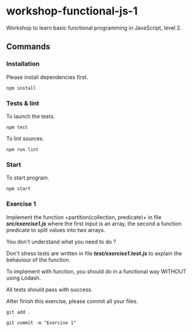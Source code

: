 # workshop-functional-js-1

Workshop to learn basic functional programming in JavaScript, level 2.

## Commands

### Installation

Please install dependencies first.

	npm install

### Tests & lint

To launch the tests.

	npm test

To lint sources.

	npm run lint

### Start

To start program.

	npm start

### Exercise 1

Implement the function +partition(collection, predicate)+ in file **_src/exercise1.js_** where the first input is an array, the second a function predicate to split values into two arrays.

You don't understand what you need to do ?

Don't stress tests are written in file **_test/exercise1.test.js_** to explain the behaviour of the function.

To implement with function, you should do in a functional way WITHOUT using Lodash.

All tests should pass with success.

After finish this exercise, please commit all your files.

	git add .

	git commit -m "Exercise 1"